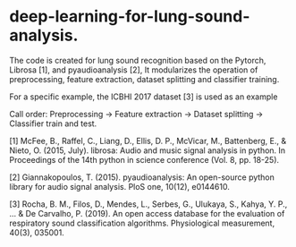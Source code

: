 # deep-learning-for-lung-sound-analysis.

The code is created for lung sound recognition based on the Pytorch, Librosa [1], and pyaudioanalysis [2], It modularizes the operation of preprocessing, feature extraction, dataset splitting and classifier training.

For a specific example, the ICBHI 2017 dataset [3] is used as an example

Call order: Preprocessing -> Feature extraction -> Dataset splitting -> Classifier train and test.

[1] McFee, B., Raffel, C., Liang, D., Ellis, D. P., McVicar, M., Battenberg, E., & Nieto, O. (2015, July). librosa: Audio and music signal analysis in python. In Proceedings of the 14th python in science conference (Vol. 8, pp. 18-25).

[2] Giannakopoulos, T. (2015). pyaudioanalysis: An open-source python library for audio signal analysis. PloS one, 10(12), e0144610.

[3] Rocha, B. M., Filos, D., Mendes, L., Serbes, G., Ulukaya, S., Kahya, Y. P., ... & De Carvalho, P. (2019). An open access database for the evaluation of respiratory sound classification algorithms. Physiological measurement, 40(3), 035001.


